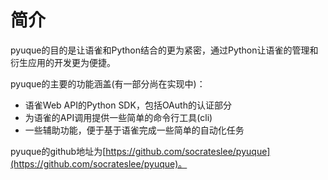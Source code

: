 # 简介

pyuque的目的是让语雀和Python结合的更为紧密，通过Python让语雀的管理和衍生应用的开发更为便捷。

pyuque的主要的功能涵盖(有一部分尚在实现中)：

- 语雀Web API的Python SDK，包括OAuth的认证部分
- 为语雀的API调用提供一些简单的命令行工具(cli)
- 一些辅助功能，便于基于语雀完成一些简单的自动化任务

pyuque的github地址为[https://github.com/socrateslee/pyuque](https://github.com/socrateslee/pyuque)。
